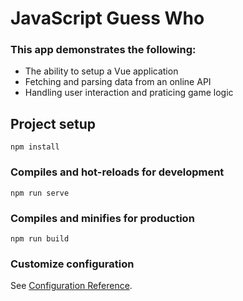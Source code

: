 # JavaScript Guess Who
### This app demonstrates the following:

* The ability to setup a Vue application
* Fetching and parsing data from an online API
* Handling user interaction and praticing game logic

## Project setup
```
npm install
```

### Compiles and hot-reloads for development
```
npm run serve
```

### Compiles and minifies for production
```
npm run build
```

### Customize configuration
See [Configuration Reference](https://cli.vuejs.org/config/).
